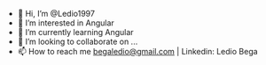- 👋 Hi, I’m @Ledio1997
- 👀 I’m interested in Angular
- 🌱 I’m currently learning Angular
- 💞️ I’m looking to collaborate on ...
- 📫 How to reach me begaledio@gmail.com | Linkedin: Ledio Bega

<!---
Ledio1997/Ledio1997 is a ✨ special ✨ repository because its `README.md` (this file) appears on your GitHub profile.
You can click the Preview link to take a look at your changes.
--->
